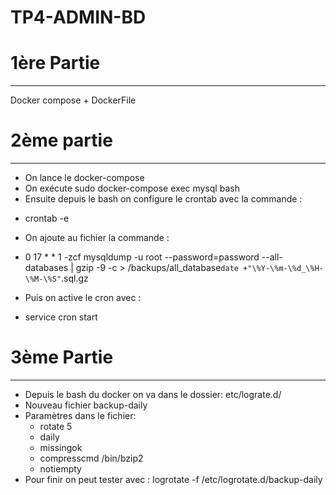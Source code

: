 # TP4-ADMIN-BD


# 1ère Partie
-------------
Docker compose + DockerFile

# 2ème partie
-------------
- On lance le docker-compose
- On exécute sudo docker-compose exec mysql bash
- Ensuite depuis le bash on configure le crontab avec la commande :
* crontab -e
- On ajoute au fichier la commande : 
* 0 17 * * 1 -zcf mysqldump -u root --password=password --all-databases | gzip -9 -c > /backups/all_database`date +"\%Y-\%m-\%d_\%H-\%M-\%S"`.sql.gz

- Puis on active le cron avec :
* service cron start

# 3ème Partie
-------------
- Depuis le bash du docker on va dans le dossier: etc/lograte.d/
- Nouveau fichier backup-daily
- Paramètres dans le fichier:
  - rotate 5
  - daily
  - missingok
  - compresscmd /bin/bzip2
  - notiempty
- Pour finir on peut tester avec : logrotate -f /etc/logrotate.d/backup-daily

